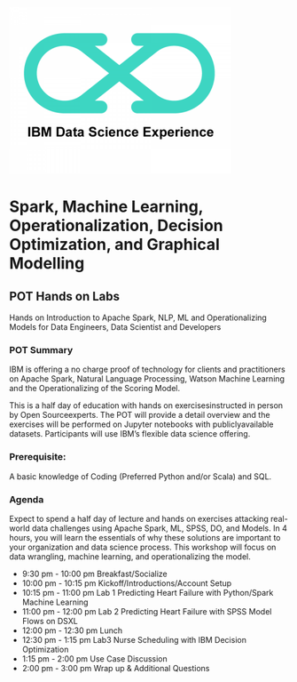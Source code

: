 ![Data Science Experience](blob/dsx_logo.png?raw=true "Data Science Experience")

# Spark,	Machine	Learning,	Operationalization, Decision Optimization, and Graphical Modelling

## POT Hands on Labs
Hands on Introduction to Apache Spark, NLP, ML and Operationalizing Models  for Data  Engineers, Data Scientist and Developers

### POT Summary
IBM is offering a no charge proof of technology for clients and practitioners on Apache Spark, Natural Language Processing, Watson Machine Learning and the Operationalizing of the Scoring Model.

This is a half day of education with hands on exercisesinstructed in person by Open Sourceexperts. The POT will provide a detail overview and the exercises will be performed on Jupyter notebooks with publiclyavailable datasets. Participants will use IBM’s flexible data science offering.

### Prerequisite:
A basic knowledge of Coding (Preferred Python and/or Scala) and SQL.

### Agenda
Expect to spend a half day of lecture and hands on exercises attacking real-world data challenges using Apache Spark, ML, SPSS, DO, and Models. In 4 hours, you will learn the essentials of why these solutions are important to your organization and data science process. This workshop will focus on data wrangling, machine learning, and operationalizing the model.

  - 9:30 pm - 10:00 pm Breakfast/Socialize
  - 10:00 pm - 10:15 pm Kickoff/Introductions/Account Setup
  - 10:15 pm - 11:00 pm Lab 1 Predicting Heart Failure with Python/Spark Machine Learning
  - 11:00 pm - 12:00 pm Lab 2 Predicting Heart Failure with SPSS Model Flows on DSXL
  - 12:00 pm - 12:30 pm Lunch 
  - 12:30 pm - 1:15 pm Lab3 Nurse Scheduling with IBM Decision Optimization
  - 1:15 pm - 2:00 pm Use Case Discussion
  - 2:00 pm - 3:00 pm    Wrap up & Additional Questions
